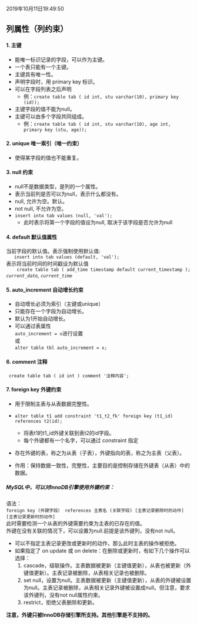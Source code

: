 2019年10月11日19:49:50
##  列属性（列约束）

#### 1. 主键
- 能唯一标识记录的字段，可以作为主键。
- 一个表只能有一个主键。
- 主键具有唯一性。
- 声明字段时，用 primary key 标识。
- 可以在字段列表之后声明
     - 例：`create table tab ( id int, stu varchar(10), primary key (id));`
- 主键字段的值不能为null。
- 主键可以由多个字段共同组成。
     - 例：`create table tab ( id int, stu varchar(10), age int, primary key (stu, age));`

#### 2. unique 唯一索引（唯一约束）
- 使得某字段的值也不能重复。
    
#### 3. null 约束
- null不是数据类型，是列的一个属性。
- 表示当前列是否可以为null，表示什么都没有。
- null, 允许为空。默认。
- not null, 不允许为空。
- `insert into tab values (null, 'val');`
    - 此时表示将第一个字段的值设为null, 取决于该字段是否允许为null
    
#### 4. default 默认值属性
当前字段的默认值。表示强制使用默认值:  
`    insert into tab values (default, 'val');   `  
表示将当前时间的时间戳设为默认值  
`    create table tab ( add_time timestamp default current_timestamp );`  
*`current_date`, `current_time`*

#### 5. auto_increment 自动增长约束
- 自动增长必须为索引（主键或unique）
- 只能存在一个字段为自动增长。
- 默认为1开始自动增长。
- 可以通过表属性  
 `auto_increment = x`进行设置  
 或  
  `alter table tbl auto_increment = x;`

#### 6. comment 注释
   ` create table tab ( id int ) comment '注释内容';`

#### 7. foreign key 外键约束
- 用于限制主表与从表数据完整性。  


  
- `alter table t1 add constraint 't1_t2_fk' foreign key (t1_id) references t2(id);`   
    - 将表t1的t1_id外键关联到表t2的id字段。
    - 每个外键都有一个名字，可以通过 constraint 指定

- 存在外键的表，称之为从表（子表），外键指向的表，称之为主表（父表）。
- 作用：保持数据一致性，完整性，主要目的是控制存储在外键表（从表）中的数据。


##### MySQL中，可以对InnoDB引擎使用外键约束：  
语法：  
    `foreign key (外键字段） references 主表名 (关联字段) [主表记录删除时的动作] [主表记录更新时的动作]`  
此时需要检测一个从表的外键需要约束为主表的已存在的值。  
外键在没有关联的情况下，可以设置为null.前提是该外键列，没有not null。

- 可以不指定主表记录更改或更新时的动作，那么此时主表的操作被拒绝。
- 如果指定了 on update 或 on delete：在删除或更新时，有如下几个操作可以选择：
    1. cascade，级联操作。主表数据被更新（主键值更新），从表也被更新（外键值更新）。主表记录被删除，从表相关记录也被删除。
    2. set null，设置为null。主表数据被更新（主键值更新），从表的外键被设置为null。主表记录被删除，从表相关记录外键被设置成null。但注意，要求该外键列，没有not null属性约束。
    3. restrict，拒绝父表删除和更新。

**注意，外键只被InnoDB存储引擎所支持。其他引擎是不支持的。**